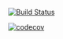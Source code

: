 [![Build Status](https://travis-ci.org/Vinyl-team/Vinyl.svg?branch=develop)](https://travis-ci.org/Vinyl-team/Vinyl)

[![codecov](https://codecov.io/gh/Vinyl-team/Vinyl/branch/develop/graph/badge.svg?token=NMC82Y9JTK)](https://codecov.io/gh/Vinyl-team/Vinyl)
